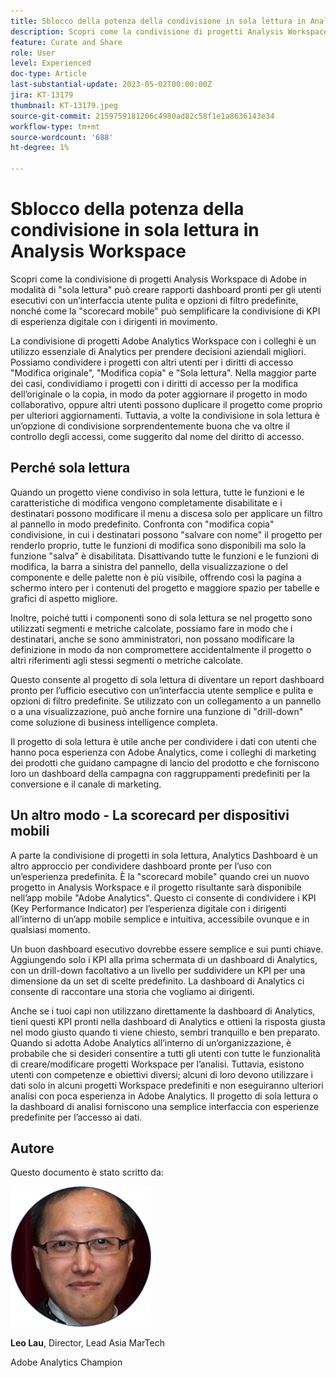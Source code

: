 ```yaml
---
title: Sblocco della potenza della condivisione in sola lettura in Analysis Workspace
description: Scopri come la condivisione di progetti Analysis Workspace in modalità di "sola lettura" può creare rapporti dashboard pronti per gli utenti esecutivi con un’interfaccia utente pulita e opzioni di filtro predefinite, nonché come la "scorecard mobile" può semplificare la condivisione di KPI di esperienza digitale con i dirigenti in movimento.
feature: Curate and Share
role: User
level: Experienced
doc-type: Article
last-substantial-update: 2023-05-02T00:00:00Z
jira: KT-13179
thumbnail: KT-13179.jpeg
source-git-commit: 2159759181206c4980ad82c58f1e1a8636143e34
workflow-type: tm+mt
source-wordcount: '688'
ht-degree: 1%

---
```



# Sblocco della potenza della condivisione in sola lettura in Analysis Workspace

Scopri come la condivisione di progetti Analysis Workspace di Adobe in modalità di &quot;sola lettura&quot; può creare rapporti dashboard pronti per gli utenti esecutivi con un’interfaccia utente pulita e opzioni di filtro predefinite, nonché come la &quot;scorecard mobile&quot; può semplificare la condivisione di KPI di esperienza digitale con i dirigenti in movimento.

La condivisione di progetti Adobe Analytics Workspace con i colleghi è un utilizzo essenziale di Analytics per prendere decisioni aziendali migliori. Possiamo condividere i progetti con altri utenti per i diritti di accesso &quot;Modifica originale&quot;, &quot;Modifica copia&quot; e &quot;Sola lettura&quot;. Nella maggior parte dei casi, condividiamo i progetti con i diritti di accesso per la modifica dell’originale o la copia, in modo da poter aggiornare il progetto in modo collaborativo, oppure altri utenti possono duplicare il progetto come proprio per ulteriori aggiornamenti. Tuttavia, a volte la condivisione in sola lettura è un’opzione di condivisione sorprendentemente buona che va oltre il controllo degli accessi, come suggerito dal nome del diritto di accesso.

## Perché sola lettura

Quando un progetto viene condiviso in sola lettura, tutte le funzioni e le caratteristiche di modifica vengono completamente disabilitate e i destinatari possono modificare il menu a discesa solo per applicare un filtro al pannello in modo predefinito. Confronta con &quot;modifica copia&quot; condivisione, in cui i destinatari possono &quot;salvare con nome&quot; il progetto per renderlo proprio, tutte le funzioni di modifica sono disponibili ma solo la funzione &quot;salva&quot; è disabilitata. Disattivando tutte le funzioni e le funzioni di modifica, la barra a sinistra del pannello, della visualizzazione o del componente e delle palette non è più visibile, offrendo così la pagina a schermo intero per i contenuti del progetto e maggiore spazio per tabelle e grafici di aspetto migliore.

Inoltre, poiché tutti i componenti sono di sola lettura se nel progetto sono utilizzati segmenti e metriche calcolate, possiamo fare in modo che i destinatari, anche se sono amministratori, non possano modificare la definizione in modo da non compromettere accidentalmente il progetto o altri riferimenti agli stessi segmenti o metriche calcolate.

Questo consente al progetto di sola lettura di diventare un report dashboard pronto per l’ufficio esecutivo con un’interfaccia utente semplice e pulita e opzioni di filtro predefinite. Se utilizzato con un collegamento a un pannello o a una visualizzazione, può anche fornire una funzione di &quot;drill-down&quot; come soluzione di business intelligence completa.

Il progetto di sola lettura è utile anche per condividere i dati con utenti che hanno poca esperienza con Adobe Analytics, come i colleghi di marketing dei prodotti che guidano campagne di lancio del prodotto e che forniscono loro un dashboard della campagna con raggruppamenti predefiniti per la conversione e il canale di marketing.

## Un altro modo - La scorecard per dispositivi mobili

A parte la condivisione di progetti in sola lettura, Analytics Dashboard è un altro approccio per condividere dashboard pronte per l’uso con un’esperienza predefinita. È la &quot;scorecard mobile&quot; quando crei un nuovo progetto in Analysis Workspace e il progetto risultante sarà disponibile nell’app mobile &quot;Adobe Analytics&quot;. Questo ci consente di condividere i KPI (Key Performance Indicator) per l’esperienza digitale con i dirigenti all’interno di un’app mobile semplice e intuitiva, accessibile ovunque e in qualsiasi momento.

Un buon dashboard esecutivo dovrebbe essere semplice e sui punti chiave. Aggiungendo solo i KPI alla prima schermata di un dashboard di Analytics, con un drill-down facoltativo a un livello per suddividere un KPI per una dimensione da un set di scelte predefinito. La dashboard di Analytics ci consente di raccontare una storia che vogliamo ai dirigenti.

Anche se i tuoi capi non utilizzano direttamente la dashboard di Analytics, tieni questi KPI pronti nella dashboard di Analytics e ottieni la risposta giusta nel modo giusto quando ti viene chiesto, sembri tranquillo e ben preparato.
Quando si adotta Adobe Analytics all’interno di un’organizzazione, è probabile che si desideri consentire a tutti gli utenti con tutte le funzionalità di creare/modificare progetti Workspace per l’analisi. Tuttavia, esistono utenti con competenze e obiettivi diversi; alcuni di loro devono utilizzare i dati solo in alcuni progetti Workspace predefiniti e non eseguiranno ulteriori analisi con poca esperienza in Adobe Analytics. Il progetto di sola lettura o la dashboard di analisi forniscono una semplice interfaccia con esperienze predefinite per l’accesso ai dati.

## Autore

Questo documento è stato scritto da:

![Leo Lau](assets/leo_headshot.png)

**Leo Lau**, Director, Lead Asia MarTech

Adobe Analytics Champion
